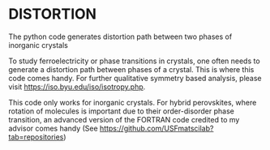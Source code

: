 # DISTORTION
The python code generates distortion path between two phases of inorganic crystals

To study ferroelectricity or phase transitions in crystals, one often needs to generate a distortion path between phases of a crystal. This is where this code comes handy. For further qualitative symmetry based analysis, please visit https://iso.byu.edu/iso/isotropy.php.

This code only works for inorganic crystals. For hybrid perovskites, where rotation of molecules is important due to their order-disorder phase transition, an advanced version of the FORTRAN code credited to my advisor comes handy (See https://github.com/USFmatscilab?tab=repositories)
